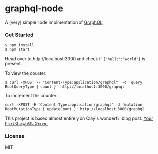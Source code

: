 # graphql-node
A (very) simple node implmentation of [GraphQL](https://facebook.github.io/graphql/)

###  Get Started

```
$ npm install
$ npm start
```
Head over to http://localhost:3000 and check if `{"hello":"world"}` is present.

To view the counter:

```
$ curl -XPOST -H "Content-Type:application/graphql"  -d 'query RootQueryType { count }' http://localhost:3000/graphql
```
To increment the counter:

```
curl -XPOST -H 'Content-Type:application/graphql' -d 'mutation RootMutationType { updateCount }' http://localhost:3000/graphql
```

This project is based almost entirely on Clay's wonderful blog post: [Your First GraphQL Server](https://medium.com/@clayallsopp/your-first-graphql-server-3c766ab4f0a2)

### License
MIT
